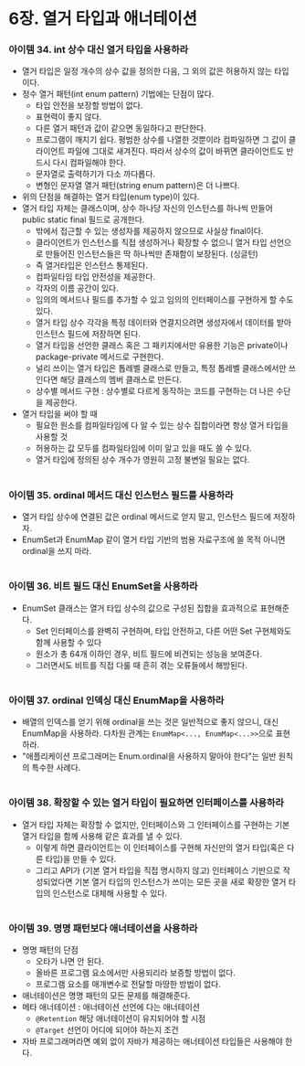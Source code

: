 # 6장. 열거 타입과 애너테이션
### 아이템 34. int 상수 대신 열거 타입을 사용하라
- 열거 타입은 일정 개수의 상수 값을 정의한 다음, 그 외의 값은 허용하지 않는 타입이다.
- 정수 열거 패턴(int enum pattern) 기법에는 단점이 많다.
  - 타입 안전을 보장할 방법이 없다.
  - 표현력이 좋지 않다.
  - 다른 열거 패턴과 값이 같으면 동일하다고 판단한다.
  - 프로그램이 깨지기 쉽다. 평범한 상수를 나열한 것뿐이라 컴파일하면 그 값이 클라이언트 파일에 그대로 새겨진다. 따라서 상수의 값이 바뀌면 클라이언트도 반드시 다시 컴파일해야 한다.
  - 문자열로 출력하기가 다소 까다롭다.
  - 변형인 문자열 열거 패턴(string enum pattern)은 더 나쁘다.
- 위의 단점을 해결하는 열거 타입(enum type)이 있다.
- 열거 타입 자체는 클래스이며, 상수 하나당 자신의 인스턴스를 하나씩 만들어 public static final 필드로 공개한다. 
  - 밖에서 접근할 수 있는 생성자를 제공하지 않으므로 사실상 final이다.
  - 클라이언트가 인스턴스를 직접 생성하거나 확장할 수 없으니 열거 타입 선언으로 만들어진 인스턴스들은 딱 하나씩만 존재함이 보장된다. (싱글턴)
  - 즉 열거타입은 인스턴스 통제된다.
  - 컴파일타임 타입 안전성을 제공한다.
  - 각자의 이름 공간이 있다.
  - 임의의 메서드나 필드를 추가할 수 있고 임의의 인터페이스를 구현하게 할 수도 있다.
  - 열거 타입 상수 각각을 특정 데이터와 연결지으려면 생성자에서 데이터를 받아 인스턴스 필드에 저장하면 된다.
  - 열거 타입을 선언한 클래스 혹은 그 패키지에서만 유용한 기능은 private이나 package-private 메서드로 구현한다.
  - 널리 쓰이는 열거 타입은 톱레벨 클래스로 만들고, 특정 톱레벨 클래스에서만 쓰인다면 해당 클래스의 멤버 클래스로 만든다.
  - 상수별 메서드 구현 : 상수별로 다르게 동작하는 코드를 구현하는 더 나은 수단을 제공한다.
- 열거 타입을 써야 할 때
  - 필요한 원소를 컴파일타임에 다 알 수 있는 상수 집합이라면 항상 열거 타입을 사용할 것
  - 허용하는 값 모두를 컴파일타임에 이미 알고 있을 때도 쓸 수 있다.
  - 열거 타입에 정의된 상수 개수가 영원히 고정 불변일 필요는 없다.

#
### 아이템 35. ordinal 메서드 대신 인스턴스 필드를 사용하라
- 열거 타입 상수에 연결된 값은 ordinal 메서드로 얻지 말고, 인스턴스 필드에 저장하자.
- EnumSet과 EnumMap 같이 열거 타입 기반의 범용 자료구조에 쓸 목적 아니면 ordinal을 쓰지 마라.

#
### 아이템 36. 비트 필드 대신 EnumSet을 사용하라
- EnumSet 클래스는 열거 타입 상수의 값으로 구성된 집합을 효과적으로 표현해준다.
  - Set 인터페이스를 완벽히 구현하며, 타입 안전하고, 다른 어떤 Set 구현체와도 함께 사용할 수 있다
  - 원소가 총 64개 이하인 경우, 비트 필드에 비견되는 성능을 보여준다.
  - 그러면서도 비트를 직접 다룰 때 흔히 겪는 오류들에서 해방된다.

#
### 아이템 37. ordinal 인덱싱 대신 EnumMap을 사용하라
- 배열의 인덱스를 얻기 위해 ordinal을 쓰는 것은 일반적으로 좋지 않으니, 대신 EnumMap을 사용하라. 다차원 관계는 `EnumMap<..., EnumMap<...>>`으로 표현하라.
- "애플리케이션 프로그래머는 Enum.ordinal을 사용하지 말아야 한다"는 일반 원칙의 특수한 사례다.

#
### 아이템 38. 확장할 수 있는 열거 타입이 필요하면 인터페이스를 사용하라
- 열거 타입 자체는 확장할 수 없지만, 인터페이스와 그 인터페이스를 구현하는 기본 열거 타입을 함께 사용해 같은 효과를 낼 수 있다.
  - 이렇게 하면 클라이언트는 이 인터페이스를 구현해 자신만의 열거 타입(혹은 다른 타입)을 만들 수 있다.
  - 그리고 API가 (기본 열거 타입을 직접 명시하지 않고) 인터페이스 기반으로 작성되었다면 기본 열거 타입의 인스턴스가 쓰이는 모든 곳을 새로 확장한 열거 타입의 인스턴스로 대체해 사용할 수 있다.

#
### 아이템 39. 명명 패턴보다 애너테이션을 사용하라
- 명명 패턴의 단점
  - 오타가 나면 안 된다.
  - 올바른 프로그램 요소에서만 사용되리라 보증할 방법이 없다.
  - 프로그램 요소를 매개변수로 전달할 마땅한 방법이 없다.
- 애너테이션은 명명 패턴의 모든 문제를 해결해준다.
- 메타 애너테이션 : 애너테이션 선언에 다는 애너테이션
  - `@Retention` 해당 애너테이션이 유지되어야 할 시점
  - `@Target` 선언이 어디에 되어야 하는지 조건
- 자바 프로그래머라면 예외 없이 자바가 제공하는 애너테이션 타입들은 사용해야 한다.
